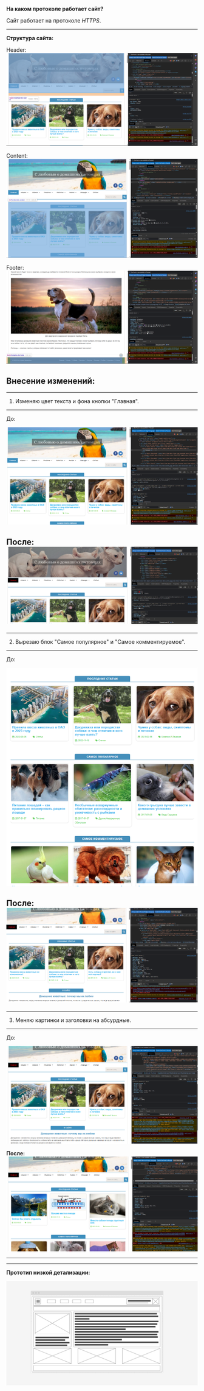**На каком протоколе работает сайт?**

Сайт работает на протоколе *HTTPS*.


---
**Структура сайта:**

Header:
![Alt text](<image/Header site.png>)

Content:
![Alt text](<image/Content site.png>)

Footer:
![Alt text](<image/Footer site.png>)

**Внесение изменений:**
---
---
1. Изменяю цвет текста и фона кнопки "Главная".
---
До:

![Alt text](<image/Before color.png>)

**После:**
![Alt text](<image/After color.png>)
---
---
2. Вырезаю блок "Самое популярное" и "Самое комментируемое".
---
До:

![Alt text](<image/Before delete and redact.png>)

**После:**
![Alt text](<image/After delete and redact.png>)
---
---
3. Меняю картинки и заголовки на абсурдные.
---
До:

![Alt text](<image/Before switch photo.png>)

**После:**
![Alt text](<image/After switch photo.png>)

---
---
**Прототип низкой детализации:**

![Alt text](<image/Low detail prototype.png>)